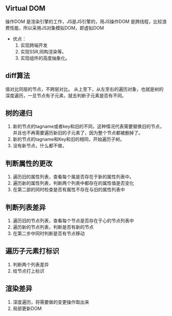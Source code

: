 ## Virtual DOM

操作DOM 是渲染引擎的工作，JS是JS引擎的，用JS操作DOM 是跨线程，比较浪费性能，所以采用JS对象模拟DOM，即虚拟DOM
- 优点：
  1. 实现跨端开发
  2. 实现SSR,同构渲染等。
  3. 实现组件的高度抽象化。

## diff算法

值对比同层的节点，不跨层对比。
从上至下，从左至右的遍历对象，也就是树的深度遍历，一旦节点有子元素，就去判断子元素是否有不同。

## 树的递归

1. 新的节点的tagname或者key和旧的不同，这种情况代表需要替换旧的节点，并且也不再需要遍历新旧的子元素了，因为整个节点都被删掉了。
2. 新的节点的tagname和Key和旧的相同，开始遍历子树。
3. 没有新节点，什么都不做，
   
## 判断属性的更改

1. 遍历旧的属性列表，查看每个属是否存在于新的属性列表中。
2. 遍历新的属性列表，判断两个列表中都存在的属性值是否变化
3. 在第二部的同时检查是否有属性不存在与旧的属性列表中

## 判断列表差异

1. 遍历旧的节点列表，查看每个节点是否存在于心的节点列表中
2. 遍历新的节点列表，判断是否有新的节点
3. 在第二步中同时判断是否有节点移动

## 遍历子元素打标识

1. 判断两个列表差异
2. 给节点打上标识
   
## 渲染差异

1. 深度遍历，将需要做的变更操作取出来
2. 局部更新DOM